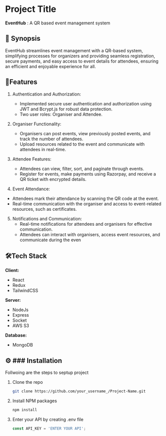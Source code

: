 
# Project Title

**EventHub** : A QR based event management system


## 📑 Synopsis 

EventHub streamlines event management with a QR-based system, simplifying processes for organizers and providing seamless registration, secure payments, and easy access to event details for attendees, ensuring an efficient and enjoyable experience for all.
## 📜Features 

1. Authentication and Authorization:
   - Implemented secure user authentication and authorization using JWT and Bcrypt.js for robust data protection.
   - Two user roles: Organiser and Attendee.

2. Organiser Functionality:
   - Organisers can post events, view previously posted events, and track the number of attendees.
   - Upload resources related to the event and communicate with attendees in real-time.
   
3. Attendee Features:
   - Attendees can view, filter, sort, and paginate through events.
   - Register for events, make payments using Razorpay, and receive a QR ticket with encrypted details.
   
 4. Event Attendance:
   - Attendees mark their attendance by scanning the QR code at the event.
   - Real-time communication with the organiser and access to event-related resources, such as certificates.

5. Notifications and Communication:
   - Real-time notifications for attendees and organisers for effective communication.
   - Attendees can interact with organisers, access event resources, and communicate during the even


## 🛠️Tech Stack

**Client:** 
* React
* Redux 
* TailwindCSS

**Server:** 
* NodeJs
* Express
* Socket
* AWS S3

**Database:**
* MongoDB 


## ⚙️ ### Installation

Follwoing are the steps to septup project

1. Clone the repo
   ```sh
   git clone https://github.com/your_username_/Project-Name.git
   ```
2. Install NPM packages
   ```sh
   npm install
   ```
3. Enter your API by creating .env file
   ```js
   const API_KEY = 'ENTER YOUR API';
   ```


